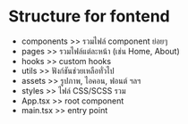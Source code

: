 # Structure for fontend
- components  >>  รวมไฟล์ component ย่อยๆ
- pages       >>  รวมไฟล์แต่ละหน้า (เช่น Home, About)
- hooks       >>  custom hooks
- utils       >>  ฟังก์ชันช่วยเหลือทั่วไป
- assets      >>  รูปภาพ, ไอคอน, ฟอนต์ ฯลฯ
- styles      >>  ไฟล์ CSS/SCSS รวม
- App.tsx     >>  root component
- main.tsx    >>  entry point